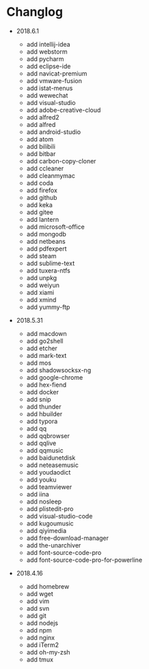 # Changlog
- 2018.6.1
	- add intellij-idea
	- add webstorm
	- add pycharm
	- add eclipse-ide
	- add navicat-premium
	- add vmware-fusion
	- add istat-menus
	- add wewechat
	- add visual-studio
	- add adobe-creative-cloud
	- add alfred2
	- add alfred
	- add android-studio
	- add atom
	- add bilibili
	- add bitbar
	- add carbon-copy-cloner
	- add ccleaner
	- add cleanmymac
	- add coda
	- add firefox
	- add github
	- add keka
	- add gitee
	- add lantern
	- add microsoft-office
	- add mongodb
	- add netbeans
	- add pdfexpert
	- add steam
	- add sublime-text
	- add tuxera-ntfs
	- add unpkg
	- add weiyun
	- add xiami
	- add xmind
	- add yummy-ftp

- 2018.5.31
	- add macdown
	- add go2shell
	- add etcher
	- add mark-text
	- add mos
	- add shadowsocksx-ng
	- add google-chrome
	- add hex-fiend
	- add docker
	- add snip
	- add thunder
	- add hbuilder
	- add typora
	- add qq
	- add qqbrowser
	- add qqlive
	- add qqmusic
	- add baidunetdisk
	- add neteasemusic
	- add youdaodict
	- add youku
	- add teamviewer
	- add iina
	- add nosleep
	- add plistedit-pro
	- add visual-studio-code
	- add kugoumusic
	- add qiyimedia
	- add free-download-manager
	- add the-unarchiver
	- add font-source-code-pro
	- add font-source-code-pro-for-powerline

- 2018.4.16
	- add homebrew
	- add wget
	- add vim
	- add svn
	- add git
	- add nodejs
	- add npm
	- add nginx
	- add iTerm2
	- add oh-my-zsh
	- add tmux


